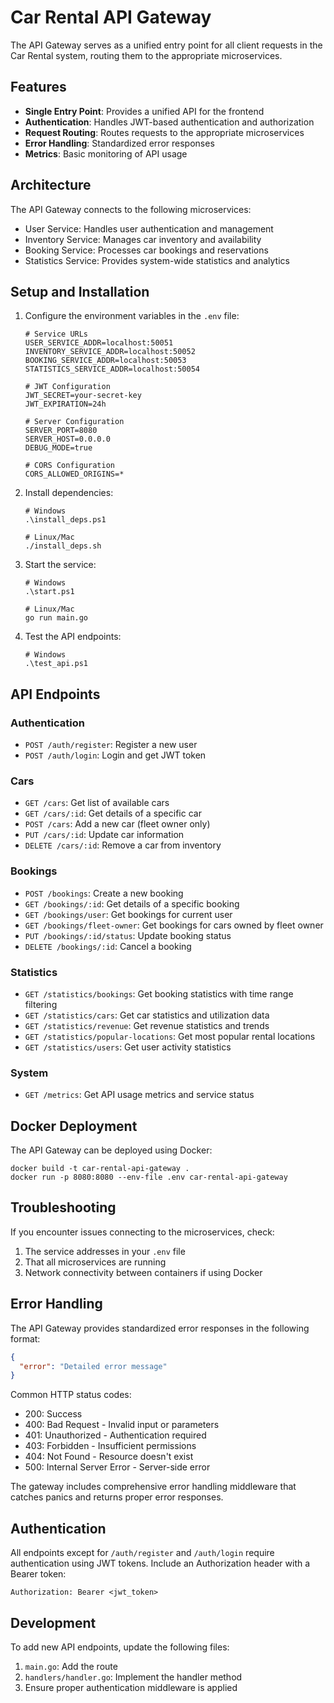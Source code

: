 # Car Rental API Gateway

The API Gateway serves as a unified entry point for all client requests in the Car Rental system, routing them to the appropriate microservices.

## Features

- **Single Entry Point**: Provides a unified API for the frontend
- **Authentication**: Handles JWT-based authentication and authorization
- **Request Routing**: Routes requests to the appropriate microservices
- **Error Handling**: Standardized error responses
- **Metrics**: Basic monitoring of API usage

## Architecture

The API Gateway connects to the following microservices:
- User Service: Handles user authentication and management
- Inventory Service: Manages car inventory and availability
- Booking Service: Processes car bookings and reservations
- Statistics Service: Provides system-wide statistics and analytics

## Setup and Installation

1. Configure the environment variables in the `.env` file:
   ```
   # Service URLs
   USER_SERVICE_ADDR=localhost:50051
   INVENTORY_SERVICE_ADDR=localhost:50052
   BOOKING_SERVICE_ADDR=localhost:50053
   STATISTICS_SERVICE_ADDR=localhost:50054

   # JWT Configuration
   JWT_SECRET=your-secret-key
   JWT_EXPIRATION=24h

   # Server Configuration
   SERVER_PORT=8080
   SERVER_HOST=0.0.0.0
   DEBUG_MODE=true

   # CORS Configuration
   CORS_ALLOWED_ORIGINS=*
   ```

2. Install dependencies:
   ```
   # Windows
   .\install_deps.ps1

   # Linux/Mac
   ./install_deps.sh
   ```

3. Start the service:
   ```
   # Windows
   .\start.ps1

   # Linux/Mac
   go run main.go
   ```

4. Test the API endpoints:
   ```
   # Windows
   .\test_api.ps1
   ```

## API Endpoints

### Authentication
- `POST /auth/register`: Register a new user
- `POST /auth/login`: Login and get JWT token

### Cars
- `GET /cars`: Get list of available cars
- `GET /cars/:id`: Get details of a specific car
- `POST /cars`: Add a new car (fleet owner only)
- `PUT /cars/:id`: Update car information
- `DELETE /cars/:id`: Remove a car from inventory

### Bookings
- `POST /bookings`: Create a new booking
- `GET /bookings/:id`: Get details of a specific booking
- `GET /bookings/user`: Get bookings for current user
- `GET /bookings/fleet-owner`: Get bookings for cars owned by fleet owner
- `PUT /bookings/:id/status`: Update booking status
- `DELETE /bookings/:id`: Cancel a booking

### Statistics
- `GET /statistics/bookings`: Get booking statistics with time range filtering
- `GET /statistics/cars`: Get car statistics and utilization data
- `GET /statistics/revenue`: Get revenue statistics and trends
- `GET /statistics/popular-locations`: Get most popular rental locations
- `GET /statistics/users`: Get user activity statistics

### System
- `GET /metrics`: Get API usage metrics and service status

## Docker Deployment

The API Gateway can be deployed using Docker:

```
docker build -t car-rental-api-gateway .
docker run -p 8080:8080 --env-file .env car-rental-api-gateway
```

## Troubleshooting

If you encounter issues connecting to the microservices, check:
1. The service addresses in your `.env` file
2. That all microservices are running
3. Network connectivity between containers if using Docker

## Error Handling

The API Gateway provides standardized error responses in the following format:

```json
{
  "error": "Detailed error message"
}
```

Common HTTP status codes:
- 200: Success
- 400: Bad Request - Invalid input or parameters
- 401: Unauthorized - Authentication required
- 403: Forbidden - Insufficient permissions
- 404: Not Found - Resource doesn't exist
- 500: Internal Server Error - Server-side error

The gateway includes comprehensive error handling middleware that catches panics and returns proper error responses.

## Authentication

All endpoints except for `/auth/register` and `/auth/login` require authentication using JWT tokens.
Include an Authorization header with a Bearer token:

```
Authorization: Bearer <jwt_token>
```

## Development

To add new API endpoints, update the following files:
1. `main.go`: Add the route
2. `handlers/handler.go`: Implement the handler method
3. Ensure proper authentication middleware is applied
